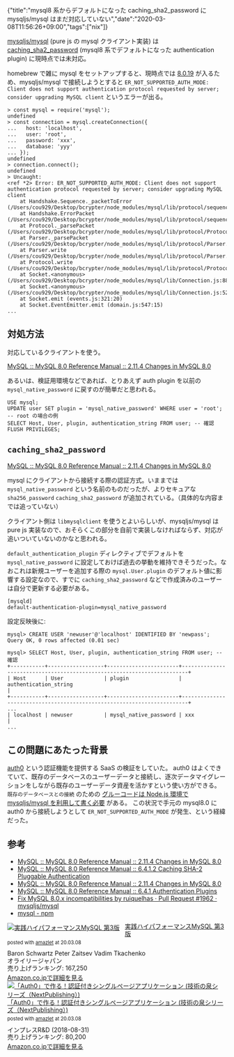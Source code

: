 {"title":"mysql8 系からデフォルトになった caching_sha2_password に mysqljs/mysql はまだ対応していない","date":"2020-03-08T11:56:26+09:00","tags":["nix"]}

[mysqljs/mysql](https://github.com/mysqljs/mysql) (pure js の mysql クライアント実装) は [caching_sha2_password](https://github.com/mysqljs/mysql/pull/1962) (mysql8 系でデフォルトになった authentication plugin) に現時点では未対応。

homebrew で雑に mysql をセットアップすると、現時点では [8.0.19](https://github.com/Homebrew/homebrew-core/blob/f0f20525081da7e4f471c4c05a20f92c05be1b23/Formula/mysql.rb#L4) が入るため、mysqljs/mysql で接続しようとすると `ER_NOT_SUPPORTED_AUTH_MODE: Client does not support authentication protocol requested by server; consider upgrading MySQL client` というエラーが出る。

    > const mysql = require('mysql');
    undefined
    > const connection = mysql.createConnection({
    ...   host: 'localhost',
    ...   user: 'root',
    ...   password: 'xxx',
    ...   database: 'yyy'
    ... });
    undefined
    > connection.connect();
    undefined
    > Uncaught:
    <ref *2> Error: ER_NOT_SUPPORTED_AUTH_MODE: Client does not support authentication protocol requested by server; consider upgrading MySQL client
        at Handshake.Sequence._packetToError (/Users/cou929/Desktop/bcrypter/node_modules/mysql/lib/protocol/sequences/Sequence.js:47:14)
        at Handshake.ErrorPacket (/Users/cou929/Desktop/bcrypter/node_modules/mysql/lib/protocol/sequences/Handshake.js:123:18)
        at Protocol._parsePacket (/Users/cou929/Desktop/bcrypter/node_modules/mysql/lib/protocol/Protocol.js:291:23)
        at Parser._parsePacket (/Users/cou929/Desktop/bcrypter/node_modules/mysql/lib/protocol/Parser.js:433:10)
        at Parser.write (/Users/cou929/Desktop/bcrypter/node_modules/mysql/lib/protocol/Parser.js:43:10)
        at Protocol.write (/Users/cou929/Desktop/bcrypter/node_modules/mysql/lib/protocol/Protocol.js:38:16)
        at Socket.<anonymous> (/Users/cou929/Desktop/bcrypter/node_modules/mysql/lib/Connection.js:88:28)
        at Socket.<anonymous> (/Users/cou929/Desktop/bcrypter/node_modules/mysql/lib/Connection.js:523:10)
        at Socket.emit (events.js:321:20)
        at Socket.EventEmitter.emit (domain.js:547:15)
    ...

## 対処方法

対応しているクライアントを使う。

[MySQL :: MySQL 8\.0 Reference Manual :: 2\.11\.4 Changes in MySQL 8\.0](https://dev.mysql.com/doc/refman/8.0/en/upgrading-from-previous-series.html#upgrade-caching-sha2-password-compatible-connectors)

あるいは、検証用環境などであれば、とりあえず auth plugin を以前の `mysql_native_password` に戻すのが簡単だと思われる。

    USE mysql;
    UPDATE user SET plugin = 'mysql_native_password' WHERE user = 'root';  -- root の場合の例
    SELECT Host, User, plugin, authentication_string FROM user; -- 確認
    FLUSH PRIVILEGES;

## `caching_sha2_password`

[MySQL :: MySQL 8\.0 Reference Manual :: 2\.11\.4 Changes in MySQL 8\.0](https://dev.mysql.com/doc/refman/8.0/en/upgrading-from-previous-series.html#upgrade-caching-sha2-password)

mysql にクライアントから接続する際の認証方式。いままでは `mysql_native_password` という名前のものだったが、よりセキュアな `sha256_password` `caching_sha2_password` が追加されている。（具体的な内容までは追っていない）

クライアント側は `libmysqlclient` を使うとよいらしいが、mysqljs/mysql は pure js 実装なので、おそらくこの部分を自前で実装しなければならず、対応が追いついていないのかなと思われる。

`default_authentication_plugin` ディレクティブでデフォルトを `mysql_native_password` に設定しておけば過去の挙動を維持できそうだった。なおこれは新規ユーザーを追加する際の `mysql.User.plugin` のデフォルト値に影響する設定なので、すでに `caching_sha2_password` などで作成済みのユーザーは自分で更新する必要がある。

    [mysqld]
    default-authentication-plugin=mysql_native_password

設定反映後に:

    mysql> CREATE USER 'newuser'@'localhost' IDENTIFIED BY 'newpass';
    Query OK, 0 rows affected (0.01 sec)

    mysql> SELECT Host, User, plugin, authentication_string FROM user; -- 確認
    +-----------+------------------+-----------------------+------------------------------------------------------------------------+
    | Host      | User             | plugin                | authentication_string                                                  |
    +-----------+------------------+-----------------------+------------------------------------------------------------------------+
    ...
    | localhost | newuser          | mysql_native_password | xxx                                                                    |
    ...

## この問題にあたった背景

[auth0](https://auth0.com/) という認証機能を提供する SaaS の検証をしていた。
auth0 はよくできていて、既存のデータベースのユーザーデータと接続し、逐次データマイグレーションをしながら既存のユーザーデータ資産を活かすという使い方ができる。
`既存のデータベースとの接続` のための [グルーコードは Node.js 環境で mysqljs/mysql を利用して書く必要](https://auth0.com/docs/connections/database/custom-db/create-db-connection) がある。
この状況で手元の mysql8.0 に auth0 から接続しようとして `ER_NOT_SUPPORTED_AUTH_MODE` が発生、という経緯だった。

## 参考

- [MySQL :: MySQL 8\.0 Reference Manual :: 2\.11\.4 Changes in MySQL 8\.0](https://dev.mysql.com/doc/refman/8.0/en/upgrading-from-previous-series.html#upgrade-caching-sha2-password)
- [MySQL :: MySQL 8\.0 Reference Manual :: 6\.4\.1\.2 Caching SHA\-2 Pluggable Authentication](https://dev.mysql.com/doc/refman/8.0/en/caching-sha2-pluggable-authentication.html)
- [MySQL :: MySQL 8\.0 Reference Manual :: 2\.11\.4 Changes in MySQL 8\.0](https://dev.mysql.com/doc/refman/8.0/en/upgrading-from-previous-series.html#upgrade-caching-sha2-password-compatible-connectors)
- [MySQL :: MySQL 8\.0 Reference Manual :: 6\.4\.1 Authentication Plugins](https://dev.mysql.com/doc/refman/8.0/en/authentication-plugins.html)
- [Fix MySQL 8\.0\.x incompatibilities by ruiquelhas · Pull Request \#1962 · mysqljs/mysql](https://github.com/mysqljs/mysql/pull/1962)
- [mysql \- npm](https://www.npmjs.com/package/mysql)

<div class="amazlet-box" style="margin-bottom:0px;"><div class="amazlet-image" style="float:left;margin:0px 12px 1px 0px;"><a href="http://www.amazon.co.jp/exec/obidos/ASIN/4873116384/pleasesleep-22/ref=nosim/" name="amazletlink" target="_blank"><img src="https://images-fe.ssl-images-amazon.com/images/I/51li6EcTU%2BL._SL160_.jpg" alt="実践ハイパフォーマンスMySQL 第3版" style="border: none;" /></a></div><div class="amazlet-info" style="line-height:120%; margin-bottom: 10px"><div class="amazlet-name" style="margin-bottom:10px;line-height:120%"><a href="http://www.amazon.co.jp/exec/obidos/ASIN/4873116384/pleasesleep-22/ref=nosim/" name="amazletlink" target="_blank">実践ハイパフォーマンスMySQL 第3版</a><div class="amazlet-powered-date" style="font-size:80%;margin-top:5px;line-height:120%">posted with <a href="http://www.amazlet.com/" title="amazlet" target="_blank">amazlet</a> at 20.03.08</div></div><div class="amazlet-detail">Baron Schwartz Peter Zaitsev Vadim Tkachenko <br />オライリージャパン <br />売り上げランキング: 167,250<br /></div><div class="amazlet-sub-info" style="float: left;"><div class="amazlet-link" style="margin-top: 5px"><a href="http://www.amazon.co.jp/exec/obidos/ASIN/4873116384/pleasesleep-22/ref=nosim/" name="amazletlink" target="_blank">Amazon.co.jpで詳細を見る</a></div></div></div><div class="amazlet-footer" style="clear: left"></div></div>

<div class="amazlet-box" style="margin-bottom:0px;"><div class="amazlet-image" style="float:left;margin:0px 12px 1px 0px;"><a href="http://www.amazon.co.jp/exec/obidos/ASIN/B07GRPD4ND/pleasesleep-22/ref=nosim/" name="amazletlink" target="_blank"><img src="https://images-fe.ssl-images-amazon.com/images/I/51zCiz39t-L._SL160_.jpg" alt="「Auth0」で作る！認証付きシングルページアプリケーション (技術の泉シリーズ（NextPublishing）)" style="border: none;" /></a></div><div class="amazlet-info" style="line-height:120%; margin-bottom: 10px"><div class="amazlet-name" style="margin-bottom:10px;line-height:120%"><a href="http://www.amazon.co.jp/exec/obidos/ASIN/B07GRPD4ND/pleasesleep-22/ref=nosim/" name="amazletlink" target="_blank">「Auth0」で作る！認証付きシングルページアプリケーション (技術の泉シリーズ（NextPublishing）)</a><div class="amazlet-powered-date" style="font-size:80%;margin-top:5px;line-height:120%">posted with <a href="http://www.amazlet.com/" title="amazlet" target="_blank">amazlet</a> at 20.03.08</div></div><div class="amazlet-detail">インプレスR&D (2018-08-31)<br />売り上げランキング: 80,200<br /></div><div class="amazlet-sub-info" style="float: left;"><div class="amazlet-link" style="margin-top: 5px"><a href="http://www.amazon.co.jp/exec/obidos/ASIN/B07GRPD4ND/pleasesleep-22/ref=nosim/" name="amazletlink" target="_blank">Amazon.co.jpで詳細を見る</a></div></div></div><div class="amazlet-footer" style="clear: left"></div></div>
